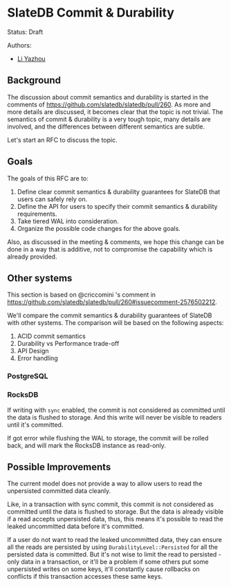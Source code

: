 # SlateDB Commit & Durability

Status: Draft

Authors:

* [Li Yazhou](https://github.com/flaneur2020)

## Background

The discussion about commit semantics and durability is started in the comments of https://github.com/slatedb/slatedb/pull/260. As more and more details are discussed, it becomes clear that the topic is not trivial. The semantics of commit & durability is a very tough topic, many details are involved, and the differences between different semantics are subtle.

Let's start an RFC to discuss the topic.

## Goals

The goals of this RFC are to:

1. Define clear commit semantics & durability guarantees for SlateDB that users can safely rely on.
2. Define the API for users to specify their commit semantics & durability requirements.
3. Take tiered WAL into consideration.
4. Organize the possible code changes for the above goals.

Also, as discussed in the meeting & comments, we hope this change can be done in a way that is additive, not to compromise the capability which is already provided.

## Other systems

This section is based on @criccomini 's comment in <https://github.com/slatedb/slatedb/pull/260#issuecomment-2576502212>.

We'll compare the commit semantics & durability guarantees of SlateDB with other systems. The comparison will be based on the following aspects:

1. ACID commit semantics
2. Durability vs Performance trade-off
3. API Design
4. Error handling

### PostgreSQL

### RocksDB

If writing with `sync` enabled, the commit is not considered as committed until the data is flushed to storage. And this write will never be visible to readers until it's committed.

If got error while flushing the WAL to storage, the commit will be rolled back, and will mark the RocksDB instance as read-only.

## Possible Improvements

The current model does not provide a way to allow users to read the unpersisted committed data cleanly.

Like, in a transaction with sync commit, this commit is not considered as committed until the data is flushed to storage. But the data is already visible if a read accepts unpersisted data, thus, this means it's possible to read the leaked uncommitted data before it's committed.

If a user do not want to read the leaked uncommitted data, they can ensure all the reads are persisted by using `DurabilityLevel::Persisted` for all the persisted data is committed. But it's not wise to limit the read to persisted -only data in a transaction, or it'll be a problem if some others put some unpersisted writes on some keys, it'll constantly cause rollbacks on conflicts if this transaction accesses these same keys.

